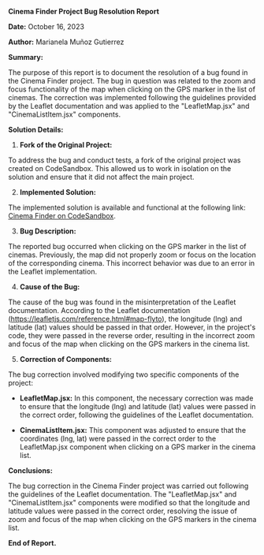**Cinema Finder Project Bug Resolution Report**

**Date:** October 16, 2023

**Author:** Marianela Muñoz Gutierrez

**Summary:**

The purpose of this report is to document the resolution of a bug found in the Cinema Finder project. The bug in question was related to the zoom and focus functionality of the map when clicking on the GPS marker in the list of cinemas. The correction was implemented following the guidelines provided by the Leaflet documentation and was applied to the "LeafletMap.jsx" and "CinemaListItem.jsx" components.

**Solution Details:**

1. **Fork of the Original Project:**

To address the bug and conduct tests, a fork of the original project was created on CodeSandbox. This allowed us to work in isolation on the solution and ensure that it did not affect the main project.

2. **Implemented Solution:**

The implemented solution is available and functional at the following link: [Cinema Finder on CodeSandbox](https://codesandbox.io/s/cinema-finder-datacom-marianela-gwxysm).

3. **Bug Description:**

The reported bug occurred when clicking on the GPS marker in the list of cinemas. Previously, the map did not properly zoom or focus on the location of the corresponding cinema. This incorrect behavior was due to an error in the Leaflet implementation.

4. **Cause of the Bug:**

The cause of the bug was found in the misinterpretation of the Leaflet documentation. According to the Leaflet documentation (https://leafletjs.com/reference.html#map-flyto), the longitude (lng) and latitude (lat) values should be passed in that order. However, in the project's code, they were passed in the reverse order, resulting in the incorrect zoom and focus of the map when clicking on the GPS markers in the cinema list.

5. **Correction of Components:**

The bug correction involved modifying two specific components of the project:

- **LeafletMap.jsx:** In this component, the necessary correction was made to ensure that the longitude (lng) and latitude (lat) values were passed in the correct order, following the guidelines of the Leaflet documentation.

- **CinemaListItem.jsx:** This component was adjusted to ensure that the coordinates (lng, lat) were passed in the correct order to the LeafletMap.jsx component when clicking on a GPS marker in the cinema list.

**Conclusions:**

The bug correction in the Cinema Finder project was carried out following the guidelines of the Leaflet documentation. The "LeafletMap.jsx" and "CinemaListItem.jsx" components were modified so that the longitude and latitude values were passed in the correct order, resolving the issue of zoom and focus of the map when clicking on the GPS markers in the cinema list.

**End of Report.**
